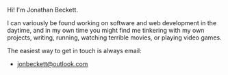 Hi! I'm Jonathan Beckett.

I can variously be found working on software and web development in the daytime, and in my own time you might find me tinkering with my own projects, writing, running, watching terrible movies, or playing video games.

The easiest way to get in touch is always email:

- [jonbeckett@outlook.com](mailto:jonbeckett@outlook.com)
